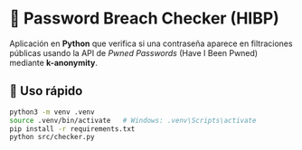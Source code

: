 # 🔐 Password Breach Checker (HIBP)

Aplicación en **Python** que verifica si una contraseña aparece en filtraciones públicas usando la API de *Pwned Passwords* (Have I Been Pwned) mediante **k-anonymity**.

## 🚀 Uso rápido
```bash
python3 -m venv .venv
source .venv/bin/activate   # Windows: .venv\Scripts\activate
pip install -r requirements.txt
python src/checker.py

